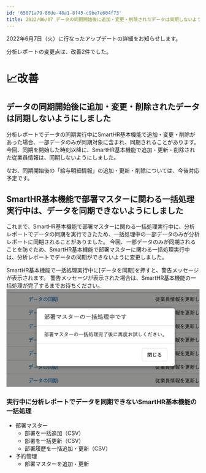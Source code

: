 ```yaml
---
id: '65071a79-86de-48a1-8f45-c9be7e604f73'
title: 2022/06/07 データの同期開始後に追加・変更・削除されたデータは同期しないようにしました 他1件
---
```

2022年6月7日（火）に行なったアップデートの詳細をお知らせします。

分析レポートの変更点は、改善2件でした。


# 📈改善
## データの同期開始後に追加・変更・削除されたデータは同期しないようにしました

分析レポートでデータの同期実行中にSmartHR基本機能で追加・変更・削除があった場合、一部データのみが同期対象に含まれ、同期されることがあります。
今回、同期を開始した時刻以降に、SmartHR基本機能で追加・更新・削除された従業員情報は、同期しないようにしました。

なお、同期開始後の「給与明細情報」の追加・更新・削除については、今後対応予定です。


## SmartHR基本機能で部署マスターに関わる一括処理実行中は、データを同期できないようにしました

これまで、SmartHR基本機能で部署マスターに関わる一括処理実行中に、分析レポートでデータの同期を実行できたため、一括処理中の一部データのみが分析レポートに同期されることがありました。
今回、一部データのみが同期されることを防ぐため、SmartHR基本機能で部署マスターに関わる一括処理実行中は、分析レポートでデータの同期ができないように変更しました。

SmartHR基本機能で一括処理実行中に[データを同期]を押すと、警告メッセージが表示されます。
警告メッセージが表示された場合は、SmartHR基本機能の一括処理が完了するまでお待ちください。
![](./after.png)

### 実行中に分析レポートでデータを同期できないSmartHR基本機能の一括処理
- 部署マスター
  - 部署を一括追加（CSV）
  - 部署を一括更新（CSV）
  - 部署履歴を一括追加・更新（CSV）
- 予約管理
  - 部署マスターを追加・更新 


